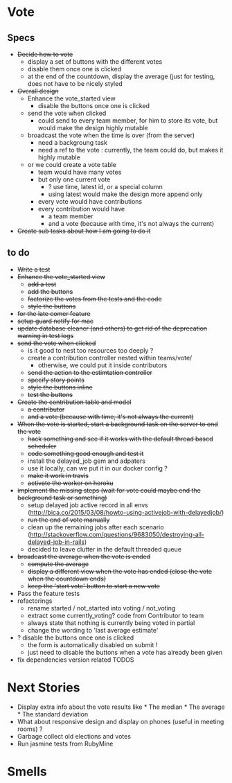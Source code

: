 # Vote

## Specs

* ~~Decide how to vote~~
    * display a set of buttons with the different votes
    * disable them once one is clicked
    * at the end of the countdown, display the average (just for testing, does not have to be nicely styled
* ~~Overall design~~
    * Enhance the vote_started view
        * disable the buttons once one is clicked
    * send the vote when clicked
        * could send to every team member, for him to store its vote, but would make the design highly mutable
    * broadcast the vote when the time is over (from the server)
        * need a backgroung task
        * need a ref to the vote : currently, the team could do, but makes it highly mutable
    * or we could create a vote table
        * team would have many votes
        * but only one current vote
            * ? use time, latest id, or a special column
            * using latest would make the design more append only
        * every vote would have contributions
        * every contribution would have
            * a team member
            * and a vote (because with time, it's not always the current)
* ~~Create sub tasks about how I am going to do it~~

## to do
* ~~Write a test~~
* ~~Enhance the vote_started view~~
    * ~~add a test~~
    * ~~add the buttons~~
    * ~~factorize the votes from the tests and the code~~
    * ~~style the buttons~~
* ~~for the late comer feature~~
* ~~setup guard notify for mac~~
* ~~update database cleaner (and others) to get rid of the deprecation warning in test logs~~
* ~~send the vote when clicked~~
    * is it good to nest too resources too deeply ?
    * create a contribution controller nested within teams/vote/
        * otherwise, we could put it inside contributors
    * ~~send the action to the estimtation controller~~
    * ~~specify story points~~
    * ~~style the buttons inline~~
    * ~~test the buttons~~
* ~~Create the contribution table and model~~
    * ~~a contributor~~
    * ~~and a vote (because with time, it's not always the current)~~
* ~~When the vote is started, start a background task on the server to end the vote~~
    * ~~hack something and see if it works with the default thread based scheduler~~
    * ~~code something good enough and test it~~
    * install the delayed_job gem and adpaters
    * use it locally, can we put it in our docker config ?
    * ~~make it work in travis~~
    * ~~activate the worker on heroku~~
* ~~implement the missing steps (wait for vote could maybe end the background task or something)~~
    * setup delayed job active record in all envs (http://bica.co/2015/03/08/howto-using-activejob-with-delayedjob/)
    * ~~run the end of vote manually~~
    * clean up the remaining jobs after each scenario (http://stackoverflow.com/questions/9683050/destroying-all-delayed-job-in-rails)
    * decided to leave clutter in the default threaded queue
* ~~broadcast the average when the vote is ended~~
    * ~~compute the average~~
    * ~~display a different view when the vote has ended (close the vote when the countdown ends)~~
    * ~~keep the 'start vote' button to start a new vote~~
* Pass the feature tests
* refactorings
    * rename started / not_started into voting / not_voting
    * extract some currently_voting? code from Contributor to team
    * always state that nothing is currently being voted in partial
    * change the wording to 'last average estimate'
* ? disable the buttons once one is clicked
    * the form is automatically disabled on submit !
    * just need to disable the buttons when a vote has already been given
* fix dependencies version related TODOS

# Next Stories

* Display extra info about the vote results like
        * The median
        * The average
        * The standard deviation
* What about responsive design and display on phones (useful in meeting rooms) ?
* Garbage collect old elections and votes
* Run jasmine tests from RubyMine

# Smells
